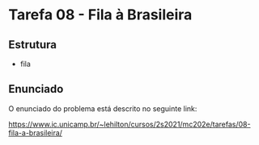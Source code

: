 # Tarefa 08 - Fila à Brasileira
## Estrutura
* fila
## Enunciado

O enunciado do problema está descrito no seguinte link:

https://www.ic.unicamp.br/~lehilton/cursos/2s2021/mc202e/tarefas/08-fila-a-brasileira/